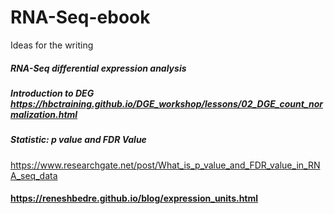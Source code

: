 # RNA-Seq-ebook

Ideas for the writing 


##### RNA-Seq differential expression analysis 

##### Introduction to DEG https://hbctraining.github.io/DGE_workshop/lessons/02_DGE_count_normalization.html
 
##### Statistic: p value and FDR Value 

https://www.researchgate.net/post/What_is_p_value_and_FDR_value_in_RNA_seq_data


#### https://reneshbedre.github.io/blog/expression_units.html
